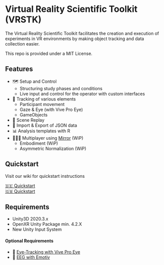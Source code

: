 # Virtual Reality Scientific Toolkit (VRSTK)

The Virtual Reality Scientific Toolkit facilitates the creation and execution of experiments in VR environments by making object tracking and data collection easier.

This repo is provided under a MIT License.


## Features
- :world_map: Setup and Control
	- Structuring study phases and conditions
	- Live input and control for the operator with custom interfaces
- :movie_camera: Tracking of various elements
	- Participant movement
	- Gaze & Eye (with Vive Pro Eye) 
	- GameObjects
- :vhs: Scene Replay
- :file_folder: Import & Export of JSON data
- :bar_chart: Analysis templates with R
- :people_holding_hands: Multiplayer using [Mirror](https://github.com/vis2k/Mirror) (WiP)
	- Embodiment (WiP)
	- Asymmetric Normalization (WiP)

## Quickstart
Visit our wiki for quickstart instructions

[:de: Quickstart](https://github.com/ixperience-lab/VRSTK/wiki/Quickstart-German)\
[:uk: Quickstart](https://github.com/ixperience-lab/VRSTK/wiki/Quickstart-English)



## Requirements
- Unity3D 2020.3.x
- OpenXR Unity Package min. 4.2.X
- New Unity Input System
#### Optional Requirements
- :eyes: [Eye-Tracking with Vive Pro Eye](https://developer-express.vive.com/resources/vive-sense/eye-and-facial-tracking-sdk/)
- :brain: [EEG with Emotiv](https://github.com/Emotiv/unity-plugin)
